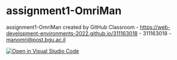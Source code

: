 # assignment1-OmriMan
assignment1-OmriMan created by GitHub Classroom - https://web-development-environments-2022.github.io/311163018 - 311163018 - manomri@post.bgu.ac.il


[![Open in Visual Studio Code](https://classroom.github.com/assets/open-in-vscode-c66648af7eb3fe8bc4f294546bfd86ef473780cde1dea487d3c4ff354943c9ae.svg)](https://classroom.github.com/online_ide?assignment_repo_id=7703119&assignment_repo_type=AssignmentRepo)

